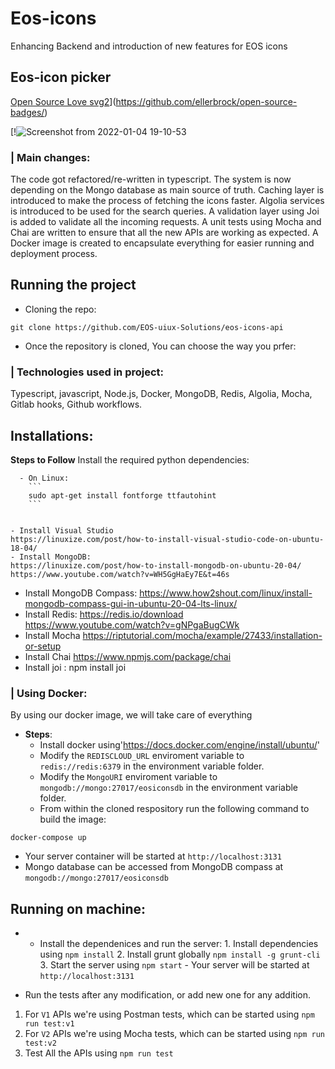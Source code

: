 # Eos-icons
Enhancing Backend and introduction of new features for EOS icons
## Eos-icon picker
[Open Source Love svg2](https://badges.frapsoft.com/os/v2/open-source.svg?v=103)](https://github.com/ellerbrock/open-source-badges/)


[!![Screenshot from 2022-01-04 19-10-53](https://user-images.githubusercontent.com/94596249/148067782-ab34b32e-a475-4a80-b91b-de780555a154.png)


### | Main changes:
The code got refactored/re-written in typescript.
The system is now depending on the Mongo database as main source of truth.
Caching layer is introduced to make the process of fetching the icons faster.
Algolia services is introduced to be used for the search queries.
A validation layer using Joi is added to validate all the incoming requests.
A unit tests using Mocha and Chai are written to ensure that all the new APIs are working as expected.
A Docker image is created to encapsulate everything for easier running and deployment process.

## Running the project

- Cloning the repo:
````
git clone https://github.com/EOS-uiux-Solutions/eos-icons-api
````
- Once the repository is cloned, You can choose the way you prfer: 


### | Technologies used in project:
Typescript, javascript, Node.js, Docker, MongoDB, Redis, Algolia, Mocha, Gitlab hooks, Github workflows.

## Installations:
  **Steps to Follow**
   Install the required python dependencies:

      - On Linux: 
        ```
        sudo apt-get install fontforge ttfautohint
        ```
        
        
    - Install Visual Studio
    https://linuxize.com/post/how-to-install-visual-studio-code-on-ubuntu-18-04/
    - Install MongoDB: 
    https://linuxize.com/post/how-to-install-mongodb-on-ubuntu-20-04/
    https://www.youtube.com/watch?v=WH5GgHaEy7E&t=46s
   - Install MongoDB Compass:
    https://www.how2shout.com/linux/install-mongodb-compass-gui-in-ubuntu-20-04-lts-linux/
   - Install Redis: 
    https://redis.io/download
    https://www.youtube.com/watch?v=gNPgaBugCWk
   - Install Mocha
    https://riptutorial.com/mocha/example/27433/installation-or-setup
   - Install Chai
    https://www.npmjs.com/package/chai
   - Install joi : npm install joi

### | Using Docker: 
  By using our docker image, we will take care of everything</br> 
  - **Steps**:
    - Install docker using'https://docs.docker.com/engine/install/ubuntu/'
    - Modify the `REDISCLOUD_URL` enviroment variable to `redis://redis:6379` in the environment variable folder.
    - Modify the `MongoURI` enviroment variable to `mongodb://mongo:27017/eosiconsdb` in the environment variable folder.
    - From within the cloned respository run the following command to build the image: </br>
  ````
  docker-compose up
  ````
  - Your server container will be started at `http://localhost:3131`
  - Mongo database can be accessed from MongoDB compass at `mongodb://mongo:27017/eosiconsdb`
  
 ## Running on machine:
   - - Install the dependenices and run the server: 
    1. Install dependencies using `npm install`
    2. Install grunt globally `npm install -g grunt-cli`
    3. Start the server using `npm start`
    - Your server will be started at `http://localhost:3131`
    
- Run the tests after any modification, or add new one for any addition. 
1. For `V1` APIs we're using Postman tests, which can be started using `npm run test:v1`
2. For `V2` APIs we're using Mocha tests, which can be started using `npm run test:v2`
3. Test All the APIs using `npm run test` 




